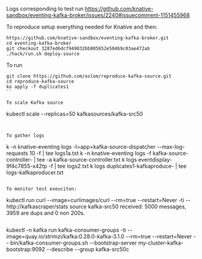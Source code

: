 Logs corresponding to test run
https://github.com/knative-sandbox/eventing-kafka-broker/issues/2240#issuecomment-1151455968

To reproduce setup everything needed for Knative and then:

```
https://github.com/knative-sandbox/eventing-kafka-broker.git
cd eventing-kafka-broker
git checkout 3287ed6dcf949032bb805652e504b9c03ae472ab
./hack/run.sh deploy-source
```

To run

```
git clone https://github.com/aslom/reproduce-kafka-source.git
cd reproduce-kafka-source
ko apply -f duplicates1
``

To scale Kafka source

```
kubectl scale --replicas=50 kafkasources/kafka-src50
```


To gather logs

```
k -n knative-eventing logs -l=app=kafka-source-dispatcher --max-log-requests 10 -f | tee logs1a.txt
k -n knative-eventing logs -f kafka-source-controller- | tee -a kafka-source-controller.txt
k logs eventdisplay-9f4c7855-x42tp -f | tee logs2.txt
k logs duplicates1-kafkaproduce- | tee logs-kafkaproducer.txt
```

To monitor test exeuciton:

```
kubectl run curl --image=curlimages/curl --rm=true --restart=Never -ti -- http://kafkascraper/stats
source kafka-src50 received: 5000 messages, 3959 are dups and 0 non 200s.
```

```
kubectl -n kafka run kafka-consumer-groups -ti --image=quay.io/strimzi/kafka:0.28.0-kafka-3.1.0 --rm=true --restart=Never -- bin/kafka-consumer-groups.sh --bootstrap-server my-cluster-kafka-bootstrap:9092 --describe  --group kafka-src50c
```

